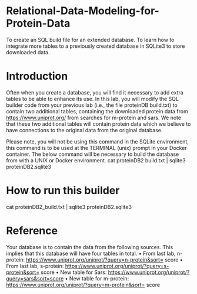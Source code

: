 # Relational-Data-Modeling-for-Protein-Data
To create an SQL build file for an extended database. To learn how to integrate more tables to a previously created database in SQLite3 to store downloaded data.


# Introduction
Often when you create a database, you will find it necessary to add extra tables to be able to enhance its use. In this lab, you will modify the SQL builder code from your previous lab (i.e., the file proteinDB build.txt) to contain two additional tables, containing the downloaded protein data from https://www.uniprot.org/ from searches for m-protein and sars. We note that these two additional tables will contain protein data which we believe to have connections to the original data from the original database.

Please note, you will not be using this command in the SQLite environment, this command is to be used at the TERMINAL (unix) prompt in your Docker container. The below command will be necessary to build the database from with a UNIX or Docker environment.
cat proteinDB2 build.txt | sqlite3 proteinDB2.sqlite3

# How to run this builder

cat proteinDB2_build.txt | sqlite3 proteinDB2.sqlite3 

# Reference
Your database is to contain the data from the following sources. This implies that this database will have four tables in total.
• From last lab, n-protein: https://www.uniprot.org/uniprot/?query=n-protein&sort= score
• From last lab, s-protein: https://www.uniprot.org/uniprot/?query=s-protein&sort= score
• New table for Sars: https://www.uniprot.org/uniprot/?query=sars&sort=score
• New table for m-protein: https://www.uniprot.org/uniprot/?query=m-protein&sort=
score
